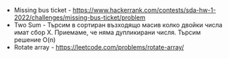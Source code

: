 - Missing bus ticket - https://www.hackerrank.com/contests/sda-hw-1-2022/challenges/missing-bus-ticket/problem
 - Two Sum - Търсим в сортиран възходящо масив колко двойки числа имат сбор X. Приемаме, че няма дупликирани числя. Търсим решение O(n)
 - Rotate array - https://leetcode.com/problems/rotate-array/
